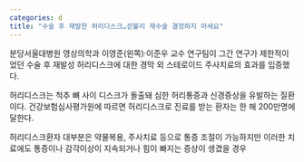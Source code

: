 ```yaml
---
categories: d
title: "수술 후 재발한 허리디스크…섣불리 재수술 결정하지 마세요"
---
```

분당서울대병원 영상의학과 이영준(왼쪽)&middot;이준우 교수 연구팀이 그간 연구가 제한적이었던 수술 후 재발성 허리디스크에 대한 경막 외 스테로이드 주사치료의 효과를 입증했다.&nbsp;&nbsp;



허리디스크는 척추 뼈 사이 디스크가 돌출돼 심한 허리통증과 신경증상을 유발하는 질환이다. 건강보험심사평가원에 따르면 허리디스크로 진료를 받는 환자는 한 해 200만명에 달한다.

허리디스크환자 대부분은 약물복용, 주사치료 등으로 통증 조절이 가능하지만 이러한 치료에도 통증이나 감각이상이 지속되거나 힘이 빠지는 증상이 생겼을 경우